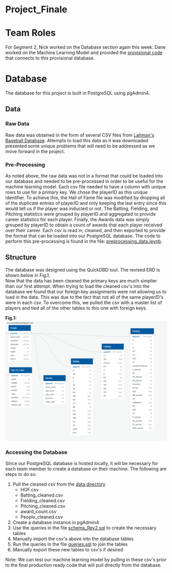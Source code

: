 # Project_Finale

# Team Roles
For Segment 2, Nick worked on the Database section again this week.  Dane worked on the Machine Learning Model and provided the [provisional code](logistic_regression_MLmodel.txt) that connects to this provisional database.

# Database
The database for this project is built in PostgreSQL using pgAdmin4.

## Data

### Raw Data
Raw data was obtained in the form of several CSV files from [Lahman's Baseball Database](http://www.seanlahman.com/baseball-archive/statistics/).  Attempts to load this data as it was downloaded presented some unique problems that will need to be addressed as we move forward in the project.

### Pre-Processing
As noted above, the raw data was not in a format that could be loaded into our database and needed to be pre-processed in order to be useful for the machine learning model.  Each csv file needed to have a column with unique rows to use for a primary key.  We chose the playerID as this unique identifier.  To achieve this, the Hall of Fame file was modified by dropping all of the duplicate entries of playerID and only keeping the last entry since this would tell us if the player was inducted or not.  The Batting, Fielding, and Pitching statistics were grouped by playerID and aggregated to provide career statistics for each player.  Finally, the Awards data was simply grouped by playerID to obtain a count of awards that each player received over their career.  Each csv is read in, cleaned, and then exported to provide the format that can be loaded into our PostgreSQL database.  The code to perform this pre-processing is found in the file:  [preprocessing_data.ipynb](preprocessing_data.ipynb).

## Structure
The database was designed using the QuickDBD tool.  The revised ERD is shown below in Fig.1.  <br>
Now that the data has been cleaned the primary keys are much simplier than our first attempt.  When trying to load the cleaned csv's into the database we found that our foreign key assignments were not allowing us to load in the data.  This was due to the fact that not all of the same playerID's were in each csv.  To overcome this, we pulled the csv with a master list of players and tied all of the other tables to this one with foreign keys.  

**Fig.1:**
![Fig.1](ERD_Rev2.png)

### Accessing the Database
Since our PostgreSQL database is hosted locally, it will be necessary for each team member to create a database on their machine.  The following are steps to do so:

1. Pull the cleaned csv from the [data directory](/data)
    * HOF.csv
    * Batting_cleaned.csv
    * Fielding_cleaned.csv
    * Pitching_cleaned.csv
    * award_count.csv
    * People_cleaned.csv
2. Create a database instance in pgAdmin4
3. Use the queries in the file [schema_Rev2.sql](schema_Rev2.sql) to create the necessary tables
4. Manually import the csv's above into the database tables
5. Run the queries in the file [queries.sql](queries.sql) to join the tables
6. Manually export these new tables to csv's if desired

Note:  We can test our machine learning model by pulling in these csv's prior to the final production ready code that will pull directly from the database.  
